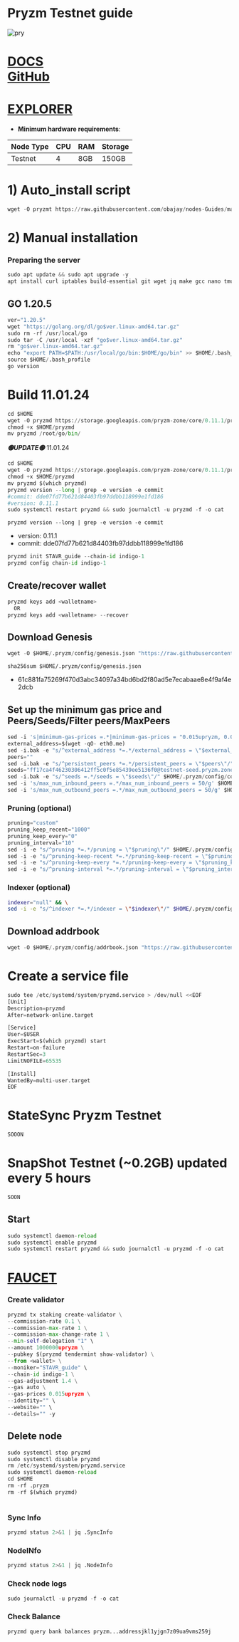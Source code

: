 # Pryzm Testnet guide


![pry](https://github.com/obajay/nodes-Guides/assets/44331529/6af23090-51c3-40f0-b4e4-fede7c542d1e)

[DOCS](https://docs.pryzm.zone/)\
[GitHub](https://github.com/pryzm-finance)
=
[EXPLORER](https://explorer.stavr.tech/Pryzm-Testnet)
=

- **Minimum hardware requirements**:

| Node Type |CPU | RAM  | Storage  | 
|-----------|----|------|----------|
| Testnet   |   4|  8GB | 150GB    |


# 1) Auto_install script
```python
wget -O pryzmt https://raw.githubusercontent.com/obajay/nodes-Guides/main/Projects/Pryzm/pryzmt && chmod +x pryzmt && ./pryzmt
```

# 2) Manual installation

### Preparing the server
```python
sudo apt update && sudo apt upgrade -y
apt install curl iptables build-essential git wget jq make gcc nano tmux htop nvme-cli pkg-config libssl-dev libleveldb-dev tar clang bsdmainutils ncdu unzip libleveldb-dev -y
```

## GO 1.20.5
```python
ver="1.20.5"
wget "https://golang.org/dl/go$ver.linux-amd64.tar.gz"
sudo rm -rf /usr/local/go
sudo tar -C /usr/local -xzf "go$ver.linux-amd64.tar.gz"
rm "go$ver.linux-amd64.tar.gz"
echo "export PATH=$PATH:/usr/local/go/bin:$HOME/go/bin" >> $HOME/.bash_profile
source $HOME/.bash_profile
go version
```

# Build 11.01.24
```python
cd $HOME
wget -O pryzmd https://storage.googleapis.com/pryzm-zone/core/0.11.1/pryzmd-0.11.1-linux-amd64
chmod +x $HOME/pryzmd
mv pryzmd /root/go/bin/

```
*******🟢UPDATE🟢******* 11.01.24
```python
cd $HOME
wget -O pryzmd https://storage.googleapis.com/pryzm-zone/core/0.11.1/pryzmd-0.11.1-linux-amd64
chmod +x $HOME/pryzmd
mv pryzmd $(which pryzmd)
pryzmd version --long | grep -e version -e commit
#commit: dde07fd77b621d84403fb97ddbb118999e1fd186
#version: 0.11.1
sudo systemctl restart pryzmd && sudo journalctl -u pryzmd -f -o cat
```

`pryzmd version --long | grep -e version -e commit`
- version: 0.11.1
- commit: dde07fd77b621d84403fb97ddbb118999e1fd186

```python
pryzmd init STAVR_guide --chain-id indigo-1
pryzmd config chain-id indigo-1
```    

## Create/recover wallet
```python
pryzmd keys add <walletname>
  OR
pryzmd keys add <walletname> --recover
```

## Download Genesis
```python
wget -O $HOME/.pryzm/config/genesis.json "https://raw.githubusercontent.com/obajay/nodes-Guides/main/Projects/Pryzm/genesis.json"

```
`sha256sum $HOME/.pryzm/config/genesis.json`
+ 61c881fa75269f470d3abc34097a34bd6bd2f80ad5e7ecabaae8e4f9af4e2dcb

## Set up the minimum gas price and Peers/Seeds/Filter peers/MaxPeers
```python
sed -i 's|minimum-gas-prices =.*|minimum-gas-prices = "0.015upryzm, 0.01factory/pryzm15k9s9p0ar0cx27nayrgk6vmhyec3lj7vkry7rx/uusdsim,0.001ibc/27394FB092D2ECCD56123C74F36E4C1F926001CEADA9CA97EA622B25F41E5EB2,0.001ibc/265435C653FE85CD659E88CD51D4A735BDD4D3804871400378A488C71D68C72B,0.001ibc/92E0120F15D037353CFB73C14651FC8930ADC05B93100FD7754D3A689E53B333,0.001ibc/1704820C9E1F4A9925E0F23D3B92ED0E53DEE28726257E39FABD444BFC6B6AE3"|g' $HOME/.pryzm/config/app.toml
external_address=$(wget -qO- eth0.me) 
sed -i.bak -e "s/^external_address *=.*/external_address = \"$external_address:26656\"/" $HOME/.pryzm/config/config.toml
peers=""
sed -i.bak -e "s/^persistent_peers *=.*/persistent_peers = \"$peers\"/" $HOME/.pryzm/config/config.toml
seeds="ff17ca4f46230306412ff5c0f5e85439ee5136f0@testnet-seed.pryzm.zone:26656"
sed -i.bak -e "s/^seeds =.*/seeds = \"$seeds\"/" $HOME/.pryzm/config/config.toml
sed -i 's/max_num_inbound_peers =.*/max_num_inbound_peers = 50/g' $HOME/.pryzm/config/config.toml
sed -i 's/max_num_outbound_peers =.*/max_num_outbound_peers = 50/g' $HOME/.pryzm/config/config.toml

```
### Pruning (optional)
```python
pruning="custom"
pruning_keep_recent="1000"
pruning_keep_every="0"
pruning_interval="10"
sed -i -e "s/^pruning *=.*/pruning = \"$pruning\"/" $HOME/.pryzm/config/app.toml
sed -i -e "s/^pruning-keep-recent *=.*/pruning-keep-recent = \"$pruning_keep_recent\"/" $HOME/.pryzm/config/app.toml
sed -i -e "s/^pruning-keep-every *=.*/pruning-keep-every = \"$pruning_keep_every\"/" $HOME/.pryzm/config/app.toml
sed -i -e "s/^pruning-interval *=.*/pruning-interval = \"$pruning_interval\"/" $HOME/.pryzm/config/app.toml
```
### Indexer (optional) 
```bash
indexer="null" && \
sed -i -e "s/^indexer *=.*/indexer = \"$indexer\"/" $HOME/.pryzm/config/config.toml
```

## Download addrbook
```python
wget -O $HOME/.pryzm/config/addrbook.json "https://raw.githubusercontent.com/obajay/nodes-Guides/main/Projects/Pryzm/addrbook.json"
```

# Create a service file
```python
sudo tee /etc/systemd/system/pryzmd.service > /dev/null <<EOF
[Unit]
Description=pryzmd
After=network-online.target

[Service]
User=$USER
ExecStart=$(which pryzmd) start
Restart=on-failure
RestartSec=3
LimitNOFILE=65535

[Install]
WantedBy=multi-user.target
EOF
```
# StateSync Pryzm Testnet
```python
SOOON
```
# SnapShot Testnet (~0.2GB) updated every 5 hours  
```python
SOON
```

## Start
```python
sudo systemctl daemon-reload
sudo systemctl enable pryzmd
sudo systemctl restart pryzmd && sudo journalctl -u pryzmd -f -o cat
```

[FAUCET](https://testnet.pryzm.zone/faucet)
=

### Create validator
```python
pryzmd tx staking create-validator \
--commission-rate 0.1 \
--commission-max-rate 1 \
--commission-max-change-rate 1 \
--min-self-delegation "1" \
--amount 1000000upryzm \
--pubkey $(pryzmd tendermint show-validator) \
--from <wallet> \
--moniker="STAVR_guide" \
--chain-id indigo-1 \
--gas-adjustment 1.4 \
--gas auto \
--gas-prices 0.015upryzm \
--identity="" \
--website="" \
--details="" -y
```

## Delete node
```python
sudo systemctl stop pryzmd
sudo systemctl disable pryzmd
rm /etc/systemd/system/pryzmd.service
sudo systemctl daemon-reload
cd $HOME
rm -rf .pryzm
rm -rf $(which pryzmd)
```
#
### Sync Info
```python
pryzmd status 2>&1 | jq .SyncInfo
```
### NodeINfo
```python
pryzmd status 2>&1 | jq .NodeInfo
```
### Check node logs
```python
sudo journalctl -u pryzmd -f -o cat
```
### Check Balance
```python
pryzmd query bank balances pryzm...addressjkl1yjgn7z09ua9vms259j
```
